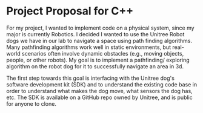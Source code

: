 # Project Proposal for C++

For my project, I wanted to implement code on a physical system, since my major is currently Robotics. I decided I wanted to use the Unitree Robot dogs we have in our lab to navigate a space using path finding algorithms. Many pathfinding algorithms work well in static environments, but real-world scenarios often involve dynamic obstacles (e.g., moving objects, people, or other robots). My goal is to implement a pathfinding/ exploring algorithm on the robot dog for it to successfully navigate an area in 3d. 

The first step towards this goal is interfacing with the Unitree dog's software development kit (SDK) and to understand the existing code base in order to understand what makes the dog move, what sensors the dog has, etc. The SDK is available on a GitHub repo owned by Unitree, and is public for anyone to clone. 


